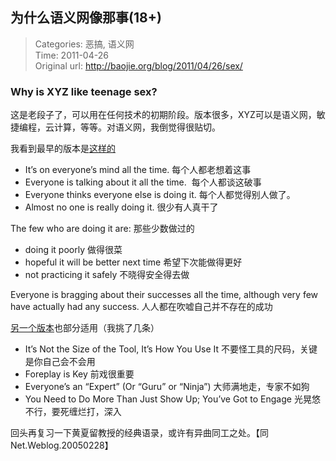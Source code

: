 为什么语义网像那事(18+)
---
    
> Categories: 恶搞, 语义网  
> Time: 2011-04-26  
> Original url: <http://baojie.org/blog/2011/04/26/sex/>
    
### Why is XYZ like teenage sex?

这是老段子了，可以用在任何技术的初期阶段。版本很多，XYZ可以是语义网，敏捷编程，云计算，等等。对语义网，我倒觉得很贴切。

我看到最早的版本是[这样的](http://javacolors.blogspot.com/2009/02/why-is-agile-software-development-like.html)

- It’s on everyone’s mind all the time. 每个人都老想着这事
- Everyone is talking about it all the time.  每个人都谈这破事
- Everyone thinks everyone else is doing it. 每个人都觉得别人做了。
- Almost no one is really doing it. 很少有人真干了

The few who are doing it are: 那些少数做过的

- doing it poorly 做得很菜
- hopeful it will be better next time 希望下次能做得更好
- not practicing it safely 不晓得安全得去做

Everyone is bragging about their successes all the time, although very few have actually had any success. 人人都在吹嘘自己并不存在的成功

[另一个版本](http://worob.com/2011/04/12/9-ways-social-media-is-like-sex/)也部分适用（我挑了几条） 

- It’s Not the Size of the Tool, It’s How You Use It 不要怪工具的尺码，关键是你自己会不会用
- Foreplay is Key 前戏很重要
- Everyone’s an “Expert” (Or “Guru” or “Ninja”) 大师满地走，专家不如狗
- You Need to Do More Than Just Show Up; You’ve Got to Engage 光晃悠不行，要死缠烂打，深入

回头再复习一下黄夏留教授的经典语录，或许有异曲同工之处。【同Net.Weblog.20050228】     
    